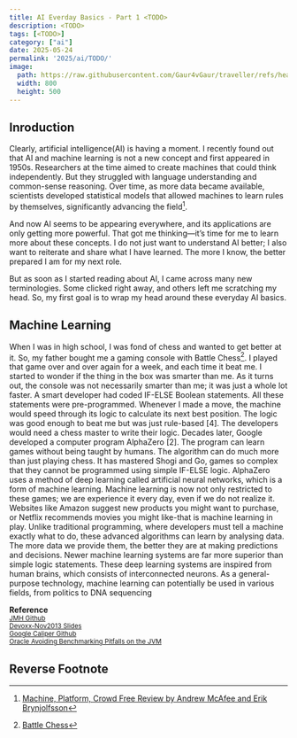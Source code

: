 ```yaml
---
title: AI Everday Basics - Part 1 <TODO>
description: <TODO>
tags: [<TODO>]
category: ["ai"]
date: 2025-05-24
permalink: '2025/ai/TODO/'
image:
  path: https://raw.githubusercontent.com/Gaur4vGaur/traveller/refs/heads/master/images/random/2025-01-07-the-art-of-possible/cover.jpg
  width: 800
  height: 500
---
```


## Inroduction
Clearly, artificial intelligence(AI) is having a moment. I recently found out that AI and machine learning is not a new concept and first appeared in 1950s. Researchers at the time aimed to create machines that could think independently. But they struggled with language understanding and common-sense reasoning. Over time, as more data became available, scientists developed statistical models that allowed machines to learn rules by themselves, significantly advancing the field[^footnote].

And now AI seems to be appearing everywhere, and its applications are only getting more powerful. That got me thinking—it’s time for me to learn more about these concepts. I do not just want to understand AI better; I also want to reiterate and share what I have learned. The more I know, the better prepared I am for my next role.

But as soon as I started reading about AI, I came across many new terminologies. Some clicked right away, and others left me scratching my head. So, my first goal is to wrap my head around these everyday AI basics.

## Machine Learning
When I was in high school, I was fond of chess and wanted to get better at it. So, my father bought me a gaming console with Battle Chess[^fn-nth-2]. I played that game over and over again for a week, and each time it beat me. I started to wonder if the thing in the box was smarter than me. As it turns out, the console was not necessarily smarter than me; it was just a whole lot faster. A smart developer had coded IF-ELSE Boolean statements. All these statements were pre-programmed. Whenever I made a move, the machine would speed through its logic to calculate its next best position. The logic was good enough to beat me but was just rule-based [4]. The developers would need a chess master to write their logic.
Decades later, Google developed a computer program AlphaZero [2]. The program can learn games without being taught by humans. The algorithm can do much more than just playing chess. It has mastered Shogi and Go, games so complex that they cannot be programmed using simple IF-ELSE logic. AlphaZero uses a method of deep learning called artificial neural networks, which is a form of machine learning.
Machine learning is now not only restricted to these games; we are experience it every day, even if we do not realize it. Websites like Amazon suggest new products you might want to purchase, or Netflix recommends movies you might like-that is machine learning in play. Unlike traditional programming, where developers must tell a machine exactly what to do, these advanced algorithms can learn by analysing data. The more data we provide them, the better they are at making predictions and decisions.
Newer machine learning systems are far more superior than simple logic statements. These deep learning systems are inspired from human brains, which consists of interconnected neurons. As a general-purpose technology, machine learning can potentially be used in various fields, from politics to DNA sequencing


__Reference__<br>
<sup><a href="https://github.com/openjdk/jmh" target="_blank">JMH Github</a></sup><br>
<sup><a href="https://shipilev.net/talks/devoxx-Nov2013-benchmarking.pdf" target="_blank">Devoxx-Nov2013 Slides</a></sup><br>
<sup><a href="https://github.com/google/caliper/wiki/JavaMicrobenchmarks" target="_blank">Google Caliper Github</a></sup><br>
<sup><a href="https://www.oracle.com/technical-resources/articles/java/architect-benchmarking.html" target="_blank">Oracle Avoiding Benchmarking Pitfalls on the JVM</a></sup>


## Reverse Footnote

[^footnote]: <a href="https://www.getabstract.com/en/summary/machine-platform-crowd/30901?u=bp" target="_blank">Machine, Platform, Crowd Free Review by Andrew McAfee and Erik Brynjolfsson</a>
[^fn-nth-2]: <a href="https://en.wikipedia.org/wiki/Battle_Chess" target="_blank">Battle Chess</a>